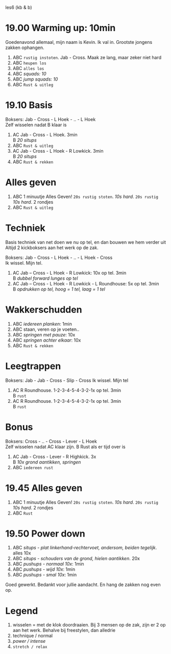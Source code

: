 les6 (kb & b)

# 19.00 Warming up: 10min

Goedenavond allemaal, mijn naam is Kevin. Ik val in. Grootste jongens zakken ophangen.

 1. ABC `rustig instoten`. Jab - Cross. Maak ze lang, maar zeker niet hard
 1. ABC `heupen los`
 1. ABC `alles los`
 1. ABC *squads: 10*
 1. ABC *jump squads: 10*
 1. ABC `Rust & uitleg`

# 19.10 Basis

Boksers: Jab - Cross - L Hoek - .. - L Hoek  
Zelf wisselen nadat B klaar is

 1. AC  Jab - Cross - L Hoek. 3min  
    B   *20 situps*
 1. ABC `Rust & uitleg`
 1. AC  Jab - Cross - L Hoek - R Lowkick. 3min  
    B   *20 situps*
 1. ABC `Rust & rekken`

# Alles geven

 1. ABC 1 minuutje Alles Geven! `20s rustig stoten`. *10s hard*. `20s rustig` *10s hard*. 2 rondjes
 1. ABC `Rust & uitleg`

# Techniek

Basis techniek van net doen we nu op tel, en dan bouwen we hem verder uit
Altijd 2 kickboksers aan het werk op de zak.

Boksers: Jab - Cross - L Hoek - .. - L Hoek - Cross  
Ik wissel. Mijn tel.  

 1. AC  Jab – Cross - L Hoek - R Lowkick: 10x op tel. 3min  
    B   *dubbel forward lunges op tel*
 1. AC  Jab – Cross - L Hoek - R Lowkick - L Roundhouse: 5x op tel. 3min  
    B   *opdrukken op tel, hoog = 1 tel, laag = 1 tel*

# Wakkerschudden

 1. ABC *iedereen planken*: 1min
 1. ABC staan, veren op je voeten..
 1. ABC *springen met pauze*: 10x
 1. ABC *springen achter elkaar*: 10x
 1. ABC `Rust & rekken`

# Leegtrappen

Boksers: Jab - Jab - Cross - Slip - Cross
Ik wissel. Mijn tel

 1. AC  R Roundhouse. 1-2-3-4-5-4-3-2-1x op tel. 3min  
    B   `rust`
 1. AC  R Roundhouse. 1-2-3-4-5-4-3-2-1x op tel. 3min  
    B   `rust`

# Bonus

Boksers: Cross - .. - Cross - Lever - L Hoek  
Zelf wisselen nadat AC klaar zijn. B Rust als er tijd over is

 1. AC  Jab - Cross - Lever - R Highkick. 3x  
    B   *10x grond aantikken, springen*
 1. ABC `iedereen rust`

# 19.45 Alles geven

 1. ABC 1 minuutje Alles Geven! `20s rustig stoten`. *10s hard*. `20s rustig` *10s hard*. 2 rondjes
 1. ABC `Rust`

# 19.50 Power down

 1. ABC *situps - plat linkerhand-rechtervoet, andersom, beiden tegelijk*. alles 10x
 1. ABC *situps - schouders van de grond, hielen aantikken*. 20x
 1. ABC *pushups - normaal 10x*: 1min
 1. ABC *pushups - wijd 10x*: 1min
 1. ABC *pushups - smal 10x*: 1min

Goed gewerkt. Bedankt voor jullie aandacht. En hang de zakken nog even op.

# Legend

 1. wisselen = met de klok doordraaien. Bij 3 mensen op de zak, zijn er 2 op aan het werk. Behalve bij freestylen, dan alledrie
 1. technique / normal
 1. *power / intense*
 1. `stretch / relax`

